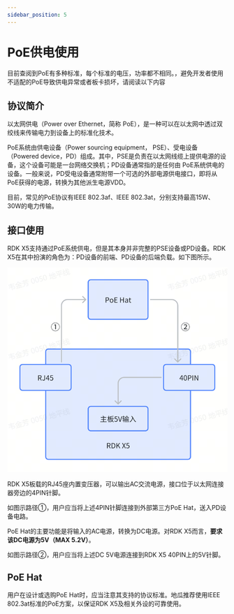 ```yaml
---
sidebar_position: 5
---
```


# PoE供电使用

目前查阅到PoE有多种标准，每个标准的电压，功率都不相同。，避免开发者使用不适配的PoE导致供电异常或者板卡损坏，请阅读以下内容

## 协议简介

以太网供电（Power over Ethernet，简称 PoE），是一种可以在以太网中透过双绞线来传输电力到设备上的标准化技术。

PoE系统由供电设备（Power sourcing equipment， PSE）、受电设备 （Powered device，PD）组成。其中，PSE是负责在以太网线缆上提供电源的设备，这个设备可能是一台网络交换机；PD设备通常指的是任何由 PoE系统供电的设备。一般来说，PD受电设备通常附带一个可选的外部电源供电接口，即将从PoE获得的电源，转换为其他派生电源VDD。

目前，常见的PoE协议有IEEE 802.3af、IEEE 802.3at，分别支持最高15W、30W的电力传输。

## 接口使用

RDK X5支持通过PoE系统供电，但是其本身并非完整的PSE设备或PD设备。RDK X5在其中扮演的角色为：PD设备的前端、PD设备的后端负载。如下图所示。

![img-20241009-1](../../../../static/img/07_Advanced_development/01_hardware_development/rdk_x5/whiteboard_exported_image.png)

RDK X5板载的RJ45座内置变压器，可以输出AC交流电源，接口位于以太网连接器旁边的4PIN针脚。

如图示路径①，用户应当将上述4PIN针脚连接到外部第三方PoE Hat，送入PD设备电路。

PoE Hat的主要功能是将输入的AC电源，转换为DC电源。对RDK X5而言，**要求该DC电源为5V（MAX 5.2V）**。

如图示路径②，用户应当将上述DC 5V电源连接到RDK X5 40PIN上的5V针脚。

## PoE Hat

用户在设计或选购PoE Hat时，应当注意其支持的协议标准。地瓜推荐使用IEEE 802.3at标准的PoE方案，以保证RDK X5及相关外设的可靠使用。